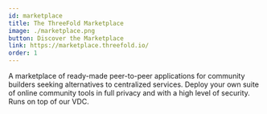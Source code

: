 ```yaml
---
id: marketplace
title: The ThreeFold Marketplace
image: ./marketplace.png
button: Discover the Marketplace
link: https://marketplace.threefold.io/
order: 1
---
```


A marketplace of ready-made peer-to-peer applications for community builders seeking alternatives to centralized services. Deploy your own suite of online community tools in full privacy and with a high level of security. Runs on top of our VDC.
